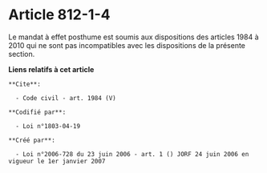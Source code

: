 # Article 812-1-4

Le mandat à effet posthume est soumis aux dispositions des articles 1984 à 2010 qui ne sont pas incompatibles avec les
dispositions de la présente section.

**Liens relatifs à cet article**

	**Cite**:

	  - Code civil - art. 1984 (V)

	**Codifié par**:

	  - Loi n°1803-04-19

	**Créé par**:

	  - Loi n°2006-728 du 23 juin 2006 - art. 1 () JORF 24 juin 2006 en vigueur le 1er janvier 2007
